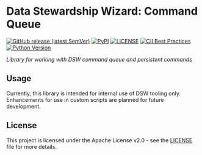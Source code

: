 # Data Stewardship Wizard: Command Queue

[![GitHub release (latest SemVer)](https://img.shields.io/github/v/release/ds-wizard/pydsw)](https://github.com/ds-wizard/pydsw/releases)
[![PyPI](https://img.shields.io/pypi/v/dsw-command-queue)](https://pypi.org/project/dsw-command-queue/)
[![LICENSE](https://img.shields.io/github/license/ds-wizard/pydsw)](LICENSE)
[![CII Best Practices](https://bestpractices.coreinfrastructure.org/projects/4975/badge)](https://bestpractices.coreinfrastructure.org/projects/4975)
[![Python Version](https://img.shields.io/badge/Python-%E2%89%A5%203.7-blue)](https://python.org)

*Library for working with DSW command queue and persistent commands*

## Usage

Currently, this library is intended for internal use of DSW tooling only. 
Enhancements for use in custom scripts are planned for future development.

## License

This project is licensed under the Apache License v2.0 - see the
[LICENSE](LICENSE) file for more details.

